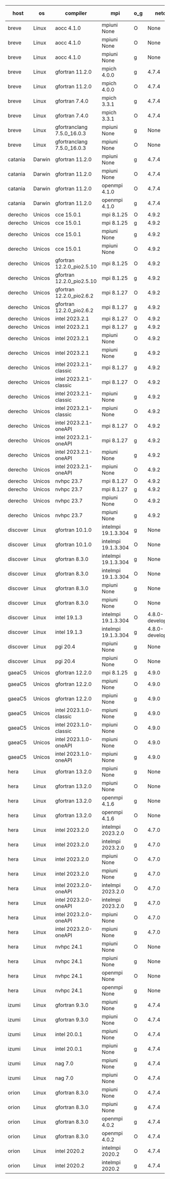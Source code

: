 

| host     | os       | compiler                              | mpi                      | o_g        | netcdf        | build       | u_pass          | u_fail          | s_pass            | s_fail            | e_pass             | e_fail             | nuopc_pass       | nuopc_fail       | artifacts link          |
|----------|----------|---------------------------------------|--------------------------|------------|---------------|-------------|-----------------|-----------------|-------------------|-------------------|--------------------|--------------------|------------------|------------------|-------------------------|
| breve | Linux | aocc 4.1.0 | mpiuni None  | O | None  | PASS | 12415 | 26 | 8 | 0 | 44 | 0 | None | None | <a href="https://github.com/esmf-org/esmf-test-artifacts/tree/4332a3bb1ed45e836d3a1cc55e96b671973935df/develop/aocc/4.1.0/O/mpiuni/None" target="_blank">4332a3b</a> | 
| breve | Linux | aocc 4.1.0 | mpiuni None  | O | None  | PASS | None | None | None | None | None | None | None | None | <a href="https://github.com/esmf-org/esmf-test-artifacts/tree/223d1d054658093f478272d55f921189f9a6699e/develop/aocc/4.1.0/O/mpiuni/None" target="_blank">223d1d0</a> | 
| breve | Linux | aocc 4.1.0 | mpiuni None  | g | None  | PASS | 12415 | 26 | 8 | 0 | 44 | 0 | None | None | <a href="https://github.com/esmf-org/esmf-test-artifacts/tree/86b2283117587122c2adaaf8879fc924b56d9525/develop/aocc/4.1.0/g/mpiuni/None" target="_blank">86b2283</a> | 
| breve | Linux | gfortran 11.2.0 | mpich 4.0.0  | g | 4.7.4  | PASS | 14109 | 0 | 50 | 0 | 81 | 0 | 51 | 0 | <a href="https://github.com/esmf-org/esmf-test-artifacts/tree/c75113babd0f267e2e1a4387511b1c614dbda442/develop/gfortran/11.2.0/g/mpich/4.0.0" target="_blank">c75113b</a> | 
| breve | Linux | gfortran 11.2.0 | mpich 4.0.0  | O | 4.7.4  | PASS | 14109 | 0 | 50 | 0 | 81 | 0 | 51 | 0 | <a href="https://github.com/esmf-org/esmf-test-artifacts/tree/e9583a84c210967e7a7976ad7c09fdac62651811/develop/gfortran/11.2.0/O/mpich/4.0.0" target="_blank">e9583a8</a> | 
| breve | Linux | gfortran 7.4.0 | mpich 3.3.1  | g | 4.7.4  | PASS | 14109 | 0 | 50 | 0 | 81 | 0 | 51 | 0 | <a href="https://github.com/esmf-org/esmf-test-artifacts/tree/52bdbf5da05f91c9cb4bcd836e3421e1b3f587c3/develop/gfortran/7.4.0/g/mpich/3.3.1" target="_blank">52bdbf5</a> | 
| breve | Linux | gfortran 7.4.0 | mpich 3.3.1  | O | 4.7.4  | PASS | 14109 | 0 | 50 | 0 | 81 | 0 | 51 | 0 | <a href="https://github.com/esmf-org/esmf-test-artifacts/tree/9d5f0d6aad2f9058deae5bad1712e7f6e11c3a79/develop/gfortran/7.4.0/O/mpich/3.3.1" target="_blank">9d5f0d6</a> | 
| breve | Linux | gfortranclang 7.5.0_16.0.3 | mpiuni None  | g | None  | PASS | 12441 | 0 | 8 | 0 | 44 | 0 | None | None | <a href="https://github.com/esmf-org/esmf-test-artifacts/tree/3c02e40cd2ad142ddbb40a2aefa405c30b9a3745/develop/gfortranclang/7.5.0_16.0.3/g/mpiuni/None" target="_blank">3c02e40</a> | 
| breve | Linux | gfortranclang 7.5.0_16.0.3 | mpiuni None  | O | None  | PASS | 12441 | 0 | 8 | 0 | 44 | 0 | None | None | <a href="https://github.com/esmf-org/esmf-test-artifacts/tree/70a329c35d597d17e7469316932d63f4fb4d995a/develop/gfortranclang/7.5.0_16.0.3/O/mpiuni/None" target="_blank">70a329c</a> | 
| catania | Darwin | gfortran 11.2.0 | mpiuni None  | g | 4.7.4  | PASS | 12441 | 0 | 8 | 0 | 44 | 0 | None | None | <a href="https://github.com/esmf-org/esmf-test-artifacts/tree/1bcfc2c970ee019d970ae3a20b33666a2c8e39b6/develop/gfortran/11.2.0/g/mpiuni/None" target="_blank">1bcfc2c</a> | 
| catania | Darwin | gfortran 11.2.0 | mpiuni None  | O | 4.7.4  | PASS | 12441 | 0 | 8 | 0 | 44 | 0 | None | None | <a href="https://github.com/esmf-org/esmf-test-artifacts/tree/023583d9d3c86b007d20b96a018a04a4d2f6f405/develop/gfortran/11.2.0/O/mpiuni/None" target="_blank">023583d</a> | 
| catania | Darwin | gfortran 11.2.0 | openmpi 4.1.0  | O | 4.7.4  | PASS | 14106 | 3 | 50 | 0 | 81 | 0 | 51 | 0 | <a href="https://github.com/esmf-org/esmf-test-artifacts/tree/ec48d158bba45feead6b5e77d1cb6966eac08d7d/develop/gfortran/11.2.0/O/openmpi/4.1.0" target="_blank">ec48d15</a> | 
| catania | Darwin | gfortran 11.2.0 | openmpi 4.1.0  | g | 4.7.4  | PASS | 14106 | 3 | 50 | 0 | 81 | 0 | 51 | 0 | <a href="https://github.com/esmf-org/esmf-test-artifacts/tree/9a5e00bd10af155e238c82e19ae50fef9354da07/develop/gfortran/11.2.0/g/openmpi/4.1.0" target="_blank">9a5e00b</a> | 
| derecho | Unicos | cce 15.0.1 | mpi 8.1.25  | O | 4.9.2  | PASS | 14031 | 78 | 50 | 0 | 81 | 0 | 51 | 0 | <a href="https://github.com/esmf-org/esmf-test-artifacts/tree/a8a7a92861125b4e51b41ce527c7d56390c1bc6e/develop/cce/15.0.1/O/mpi/8.1.25" target="_blank">a8a7a92</a> | 
| derecho | Unicos | cce 15.0.1 | mpi 8.1.25  | g | 4.9.2  | PASS | 14033 | 76 | 50 | 0 | 81 | 0 | 51 | 0 | <a href="https://github.com/esmf-org/esmf-test-artifacts/tree/a8b1feebcc8f8d3052851dfdf13ad9cea759339b/develop/cce/15.0.1/g/mpi/8.1.25" target="_blank">a8b1fee</a> | 
| derecho | Unicos | cce 15.0.1 | mpiuni None  | g | 4.9.2  | PASS | 12365 | 76 | 8 | 0 | 44 | 0 | None | None | <a href="https://github.com/esmf-org/esmf-test-artifacts/tree/2a2df0343177b0939d17a58a0064e92f5a0a3274/develop/cce/15.0.1/g/mpiuni/None" target="_blank">2a2df03</a> | 
| derecho | Unicos | cce 15.0.1 | mpiuni None  | O | 4.9.2  | PASS | 12363 | 78 | 8 | 0 | 44 | 0 | None | None | <a href="https://github.com/esmf-org/esmf-test-artifacts/tree/bc183b4a7d42858601f4e8aefa8cb7d88e3bc428/develop/cce/15.0.1/O/mpiuni/None" target="_blank">bc183b4</a> | 
| derecho | Unicos | gfortran 12.2.0_pio2.5.10 | mpi 8.1.25  | O | 4.9.2  | PASS | 14109 | 0 | 50 | 0 | 81 | 0 | 51 | 0 | <a href="https://github.com/esmf-org/esmf-test-artifacts/tree/27e40220a76e2917df7d895231a7af6c1e743d6b/develop/gfortran/12.2.0_pio2.5.10/O/mpi/8.1.25" target="_blank">27e4022</a> | 
| derecho | Unicos | gfortran 12.2.0_pio2.5.10 | mpi 8.1.25  | g | 4.9.2  | PASS | 14109 | 0 | 50 | 0 | 81 | 0 | 51 | 0 | <a href="https://github.com/esmf-org/esmf-test-artifacts/tree/77fa435799c32fb6d24a77d6d7c8fb55dbec921f/develop/gfortran/12.2.0_pio2.5.10/g/mpi/8.1.25" target="_blank">77fa435</a> | 
| derecho | Unicos | gfortran 12.2.0_pio2.6.2 | mpi 8.1.27  | O | 4.9.2  | PASS | 14109 | 0 | 50 | 0 | 81 | 0 | 51 | 0 | <a href="https://github.com/esmf-org/esmf-test-artifacts/tree/f84eb4c96981c99d7a9562f088b60308fb5e827b/develop/gfortran/12.2.0_pio2.6.2/O/mpi/8.1.27" target="_blank">f84eb4c</a> | 
| derecho | Unicos | gfortran 12.2.0_pio2.6.2 | mpi 8.1.27  | g | 4.9.2  | PASS | 14109 | 0 | 50 | 0 | 81 | 0 | 51 | 0 | <a href="https://github.com/esmf-org/esmf-test-artifacts/tree/dd29c1a3008ffed885c59cd589b3f917fdcb8d4f/develop/gfortran/12.2.0_pio2.6.2/g/mpi/8.1.27" target="_blank">dd29c1a</a> | 
| derecho | Unicos | intel 2023.2.1 | mpi 8.1.27  | O | 4.9.2  | PASS | 14109 | 0 | 50 | 0 | 81 | 0 | 51 | 0 | <a href="https://github.com/esmf-org/esmf-test-artifacts/tree/38faf924bba246502e4a683561841dc31d80fd69/develop/intel/2023.2.1/O/mpi/8.1.27" target="_blank">38faf92</a> | 
| derecho | Unicos | intel 2023.2.1 | mpi 8.1.27  | g | 4.9.2  | PASS | 14109 | 0 | 50 | 0 | 81 | 0 | 51 | 0 | <a href="https://github.com/esmf-org/esmf-test-artifacts/tree/99d0541ebe1331e33e6f6b350c1955da351efa69/develop/intel/2023.2.1/g/mpi/8.1.27" target="_blank">99d0541</a> | 
| derecho | Unicos | intel 2023.2.1 | mpiuni None  | O | 4.9.2  | PASS | 12441 | 0 | 8 | 0 | 44 | 0 | None | None | <a href="https://github.com/esmf-org/esmf-test-artifacts/tree/b38a8f72dfd38da1bed8c6a7d94f851e95ec48ff/develop/intel/2023.2.1/O/mpiuni/None" target="_blank">b38a8f7</a> | 
| derecho | Unicos | intel 2023.2.1 | mpiuni None  | g | 4.9.2  | PASS | 12441 | 0 | 8 | 0 | 44 | 0 | None | None | <a href="https://github.com/esmf-org/esmf-test-artifacts/tree/d61b96dcf24a55b8fe685e8cb0fdd9169db011ce/develop/intel/2023.2.1/g/mpiuni/None" target="_blank">d61b96d</a> | 
| derecho | Unicos | intel 2023.2.1-classic | mpi 8.1.27  | g | 4.9.2  | PASS | 14109 | 0 | 50 | 0 | 81 | 0 | 51 | 0 | <a href="https://github.com/esmf-org/esmf-test-artifacts/tree/acb73db43e2ce77ea98ecf0ac826003af9306151/develop/intel/2023.2.1-classic/g/mpi/8.1.27" target="_blank">acb73db</a> | 
| derecho | Unicos | intel 2023.2.1-classic | mpi 8.1.27  | O | 4.9.2  | PASS | 14109 | 0 | 50 | 0 | 81 | 0 | 51 | 0 | <a href="https://github.com/esmf-org/esmf-test-artifacts/tree/7f26613b5553f65171a129f00750fa4fc0a5659b/develop/intel/2023.2.1-classic/O/mpi/8.1.27" target="_blank">7f26613</a> | 
| derecho | Unicos | intel 2023.2.1-classic | mpiuni None  | g | 4.9.2  | PASS | 12441 | 0 | 8 | 0 | 44 | 0 | None | None | <a href="https://github.com/esmf-org/esmf-test-artifacts/tree/359e1fb77964088e2983a125185fa5a60813ed01/develop/intel/2023.2.1-classic/g/mpiuni/None" target="_blank">359e1fb</a> | 
| derecho | Unicos | intel 2023.2.1-classic | mpiuni None  | O | 4.9.2  | PASS | 12441 | 0 | 8 | 0 | 44 | 0 | None | None | <a href="https://github.com/esmf-org/esmf-test-artifacts/tree/ece882256ea14993d9c6cdd591a6b81bb3bb2e00/develop/intel/2023.2.1-classic/O/mpiuni/None" target="_blank">ece8822</a> | 
| derecho | Unicos | intel 2023.2.1-oneAPI | mpi 8.1.27  | O | 4.9.2  | PASS | 14109 | 0 | 49 | 1 | 81 | 0 | 51 | 0 | <a href="https://github.com/esmf-org/esmf-test-artifacts/tree/564ef1d55a8876c3916c9b8a52ed8098ea6bcc92/develop/intel/2023.2.1-oneAPI/O/mpi/8.1.27" target="_blank">564ef1d</a> | 
| derecho | Unicos | intel 2023.2.1-oneAPI | mpi 8.1.27  | g | 4.9.2  | PASS | 14109 | 0 | 50 | 0 | 81 | 0 | 51 | 0 | <a href="https://github.com/esmf-org/esmf-test-artifacts/tree/ae3c9f73558ff96d8b39440d1c4ca22cf1248b0e/develop/intel/2023.2.1-oneAPI/g/mpi/8.1.27" target="_blank">ae3c9f7</a> | 
| derecho | Unicos | intel 2023.2.1-oneAPI | mpiuni None  | g | 4.9.2  | PASS | 12441 | 0 | 8 | 0 | 44 | 0 | None | None | <a href="https://github.com/esmf-org/esmf-test-artifacts/tree/75f0dedde1341ae2ab8b0efedf30e5287f868b00/develop/intel/2023.2.1-oneAPI/g/mpiuni/None" target="_blank">75f0ded</a> | 
| derecho | Unicos | intel 2023.2.1-oneAPI | mpiuni None  | O | 4.9.2  | PASS | 12441 | 0 | 8 | 0 | 44 | 0 | None | None | <a href="https://github.com/esmf-org/esmf-test-artifacts/tree/04b147595292591263a35fb9097112c6fc209fbb/develop/intel/2023.2.1-oneAPI/O/mpiuni/None" target="_blank">04b1475</a> | 
| derecho | Unicos | nvhpc 23.7 | mpi 8.1.27  | O | 4.9.2  | PASS | 14109 | 0 | 50 | 0 | 81 | 0 | 51 | 0 | <a href="https://github.com/esmf-org/esmf-test-artifacts/tree/8d87277964a29e48baebce7e2e1d30359e01fed7/develop/nvhpc/23.7/O/mpi/8.1.27" target="_blank">8d87277</a> | 
| derecho | Unicos | nvhpc 23.7 | mpi 8.1.27  | g | 4.9.2  | PASS | 14109 | 0 | 50 | 0 | 81 | 0 | 51 | 0 | <a href="https://github.com/esmf-org/esmf-test-artifacts/tree/0e282ed4d9f8bde9ab7ed52745c12c2b3748e00a/develop/nvhpc/23.7/g/mpi/8.1.27" target="_blank">0e282ed</a> | 
| derecho | Unicos | nvhpc 23.7 | mpiuni None  | O | 4.9.2  | PASS | 12441 | 0 | 8 | 0 | 44 | 0 | None | None | <a href="https://github.com/esmf-org/esmf-test-artifacts/tree/e7e50fd657efe4037dd3db6e96df29024cfa1085/develop/nvhpc/23.7/O/mpiuni/None" target="_blank">e7e50fd</a> | 
| derecho | Unicos | nvhpc 23.7 | mpiuni None  | g | 4.9.2  | PASS | 12441 | 0 | 8 | 0 | 44 | 0 | None | None | <a href="https://github.com/esmf-org/esmf-test-artifacts/tree/45431756aeaf743c880ef38bda9520008ab65eed/develop/nvhpc/23.7/g/mpiuni/None" target="_blank">4543175</a> | 
| discover | Linux | gfortran 10.1.0 | intelmpi 19.1.3.304  | g | None  | PASS | 14094 | 15 | 50 | 0 | 81 | 0 | 51 | 0 | <a href="https://github.com/esmf-org/esmf-test-artifacts/tree/cea7913789f52da84909f0c3ecf0180516bb2f3a/develop/gfortran/10.1.0/g/intelmpi/19.1.3.304" target="_blank">cea7913</a> | 
| discover | Linux | gfortran 10.1.0 | intelmpi 19.1.3.304  | O | None  | PASS | 14094 | 15 | 50 | 0 | 81 | 0 | 51 | 0 | <a href="https://github.com/esmf-org/esmf-test-artifacts/tree/c24c64fffd88b557d37a876909a2611010ab9bfc/develop/gfortran/10.1.0/O/intelmpi/19.1.3.304" target="_blank">c24c64f</a> | 
| discover | Linux | gfortran 8.3.0 | intelmpi 19.1.3.304  | g | None  | PASS | 14094 | 15 | 50 | 0 | 81 | 0 | 51 | 0 | <a href="https://github.com/esmf-org/esmf-test-artifacts/tree/3a50f77461a4905ac2569798698f4b6f6ab76b60/develop/gfortran/8.3.0/g/intelmpi/19.1.3.304" target="_blank">3a50f77</a> | 
| discover | Linux | gfortran 8.3.0 | intelmpi 19.1.3.304  | O | None  | PASS | 14094 | 15 | 50 | 0 | 81 | 0 | 51 | 0 | <a href="https://github.com/esmf-org/esmf-test-artifacts/tree/e493a39dcafafd600102eef27662d7d90070c114/develop/gfortran/8.3.0/O/intelmpi/19.1.3.304" target="_blank">e493a39</a> | 
| discover | Linux | gfortran 8.3.0 | mpiuni None  | g | None  | PASS | 12441 | 0 | 8 | 0 | 44 | 0 | None | None | <a href="https://github.com/esmf-org/esmf-test-artifacts/tree/046ba509040df6f3ecf73afc040e53626526f362/develop/gfortran/8.3.0/g/mpiuni/None" target="_blank">046ba50</a> | 
| discover | Linux | gfortran 8.3.0 | mpiuni None  | O | None  | PASS | 12441 | 0 | 8 | 0 | 44 | 0 | None | None | <a href="https://github.com/esmf-org/esmf-test-artifacts/tree/aaf4323920c3d0f73bd1af1542c7ce6e30ba0d92/develop/gfortran/8.3.0/O/mpiuni/None" target="_blank">aaf4323</a> | 
| discover | Linux | intel 19.1.3 | intelmpi 19.1.3.304  | O | 4.8.0-development  | PASS | 14109 | 0 | 50 | 0 | 81 | 0 | 51 | 0 | <a href="https://github.com/esmf-org/esmf-test-artifacts/tree/d09308babb5af927667405e9bd39c60df5369ec4/develop/intel/19.1.3/O/intelmpi/19.1.3.304" target="_blank">d09308b</a> | 
| discover | Linux | intel 19.1.3 | intelmpi 19.1.3.304  | g | 4.8.0-development  | PASS | 14109 | 0 | 50 | 0 | 81 | 0 | 51 | 0 | <a href="https://github.com/esmf-org/esmf-test-artifacts/tree/17a7b0acf2b6ca31a1383a9757ebd6dcda91ee66/develop/intel/19.1.3/g/intelmpi/19.1.3.304" target="_blank">17a7b0a</a> | 
| discover | Linux | pgi 20.4 | mpiuni None  | g | None  | PASS | 12441 | 0 | 8 | 0 | 44 | 0 | None | None | <a href="https://github.com/esmf-org/esmf-test-artifacts/tree/5af64f4f4be45d02465dd3db05871b669cbc4201/develop/pgi/20.4/g/mpiuni/None" target="_blank">5af64f4</a> | 
| discover | Linux | pgi 20.4 | mpiuni None  | O | None  | PASS | 12441 | 0 | 8 | 0 | 44 | 0 | None | None | <a href="https://github.com/esmf-org/esmf-test-artifacts/tree/790a26d4e52b53b6db11da7545e67b827dff61fa/develop/pgi/20.4/O/mpiuni/None" target="_blank">790a26d</a> | 
| gaeaC5 | Unicos | gfortran 12.2.0 | mpi 8.1.25  | g | 4.9.0  | PASS | 14109 | 0 | 50 | 0 | 81 | 0 | 51 | 0 | <a href="https://github.com/esmf-org/esmf-test-artifacts/tree/505fe9398aa7fcf4bd9e999dccc4151797018e79/develop/gfortran/12.2.0/g/mpi/8.1.25" target="_blank">505fe93</a> | 
| gaeaC5 | Unicos | gfortran 12.2.0 | mpiuni None  | O | 4.9.0  | PASS | 12441 | 0 | 8 | 0 | 44 | 0 | None | None | <a href="https://github.com/esmf-org/esmf-test-artifacts/tree/8c2e989db1508a1db6701f1478be64c9dfc35eaa/develop/gfortran/12.2.0/O/mpiuni/None" target="_blank">8c2e989</a> | 
| gaeaC5 | Unicos | gfortran 12.2.0 | mpiuni None  | g | 4.9.0  | PASS | 12441 | 0 | 8 | 0 | 44 | 0 | None | None | <a href="https://github.com/esmf-org/esmf-test-artifacts/tree/7ce47134b51d99184a522408f36b7fd37469795a/develop/gfortran/12.2.0/g/mpiuni/None" target="_blank">7ce4713</a> | 
| gaeaC5 | Unicos | intel 2023.1.0-classic | mpiuni None  | g | 4.9.0  | PASS | None | None | None | None | None | None | None | None | <a href="https://github.com/esmf-org/esmf-test-artifacts/tree/9b19530bf43dd62e10b467db046989dfb423c7c3/develop/intel/2023.1.0-classic/g/mpiuni/None" target="_blank">9b19530</a> | 
| gaeaC5 | Unicos | intel 2023.1.0-classic | mpiuni None  | O | 4.9.0  | PASS | None | None | None | None | None | None | None | None | <a href="https://github.com/esmf-org/esmf-test-artifacts/tree/9c9cd0c6dccc1aef66921fbb9cafe9c3ba9ba4c3/develop/intel/2023.1.0-classic/O/mpiuni/None" target="_blank">9c9cd0c</a> | 
| gaeaC5 | Unicos | intel 2023.1.0-oneAPI | mpiuni None  | O | 4.9.0  | PASS | 12441 | 0 | 8 | 0 | 44 | 0 | None | None | <a href="https://github.com/esmf-org/esmf-test-artifacts/tree/2b045e79aec714eb8e2e7e7ab9dbd92379c25503/develop/intel/2023.1.0-oneAPI/O/mpiuni/None" target="_blank">2b045e7</a> | 
| gaeaC5 | Unicos | intel 2023.1.0-oneAPI | mpiuni None  | g | 4.9.0  | PASS | 12441 | 0 | 8 | 0 | 44 | 0 | None | None | <a href="https://github.com/esmf-org/esmf-test-artifacts/tree/3c9239471ca001941da34b82901a8168294ed520/develop/intel/2023.1.0-oneAPI/g/mpiuni/None" target="_blank">3c92394</a> | 
| hera | Linux | gfortran 13.2.0 | mpiuni None  | g | None  | PASS | 12441 | 0 | 8 | 0 | 44 | 0 | None | None | <a href="https://github.com/esmf-org/esmf-test-artifacts/tree/080b58fce78756cb4e194308d121720a1d53a4f9/develop/gfortran/13.2.0/g/mpiuni/None" target="_blank">080b58f</a> | 
| hera | Linux | gfortran 13.2.0 | mpiuni None  | O | None  | PASS | 12441 | 0 | 8 | 0 | 44 | 0 | None | None | <a href="https://github.com/esmf-org/esmf-test-artifacts/tree/3ce2b67ebba4f9a6f4c107323c97496bfd1301f4/develop/gfortran/13.2.0/O/mpiuni/None" target="_blank">3ce2b67</a> | 
| hera | Linux | gfortran 13.2.0 | openmpi 4.1.6  | g | None  | PASS | 14109 | 0 | 50 | 0 | 81 | 0 | 51 | 0 | <a href="https://github.com/esmf-org/esmf-test-artifacts/tree/1dac3a20a95f70f9f6a8900b223edb7daec1f3a5/develop/gfortran/13.2.0/g/openmpi/4.1.6" target="_blank">1dac3a2</a> | 
| hera | Linux | gfortran 13.2.0 | openmpi 4.1.6  | O | None  | PASS | 14109 | 0 | 50 | 0 | 81 | 0 | 51 | 0 | <a href="https://github.com/esmf-org/esmf-test-artifacts/tree/cc0d6ee1962db023181ee0d7ad633cc78c367184/develop/gfortran/13.2.0/O/openmpi/4.1.6" target="_blank">cc0d6ee</a> | 
| hera | Linux | intel 2023.2.0 | intelmpi 2023.2.0  | O | 4.7.0  | PASS | 14109 | 0 | 50 | 0 | 81 | 0 | 51 | 0 | <a href="https://github.com/esmf-org/esmf-test-artifacts/tree/e84f4a1e2803cec45fe5c84e32f9ec4a378eb5f8/develop/intel/2023.2.0/O/intelmpi/2023.2.0" target="_blank">e84f4a1</a> | 
| hera | Linux | intel 2023.2.0 | intelmpi 2023.2.0  | g | 4.7.0  | PASS | 14109 | 0 | 50 | 0 | 81 | 0 | 51 | 0 | <a href="https://github.com/esmf-org/esmf-test-artifacts/tree/aeb687099a942acdf31c7ecfab261f930df31ff8/develop/intel/2023.2.0/g/intelmpi/2023.2.0" target="_blank">aeb6870</a> | 
| hera | Linux | intel 2023.2.0 | mpiuni None  | O | 4.7.0  | PASS | 12441 | 0 | 8 | 0 | 44 | 0 | None | None | <a href="https://github.com/esmf-org/esmf-test-artifacts/tree/f49298b8a8982813191348b2567fb8b9a5f020f6/develop/intel/2023.2.0/O/mpiuni/None" target="_blank">f49298b</a> | 
| hera | Linux | intel 2023.2.0 | mpiuni None  | g | 4.7.0  | PASS | 12441 | 0 | 8 | 0 | 44 | 0 | None | None | <a href="https://github.com/esmf-org/esmf-test-artifacts/tree/d2e61524debbb1dd84ab3f2995303931eb00dfea/develop/intel/2023.2.0/g/mpiuni/None" target="_blank">d2e6152</a> | 
| hera | Linux | intel 2023.2.0-oneAPI | intelmpi 2023.2.0  | O | 4.7.0  | PASS | 14109 | 0 | 49 | 1 | 81 | 0 | 51 | 0 | <a href="https://github.com/esmf-org/esmf-test-artifacts/tree/f2ceecdf830c9b4537f3427dd9478ca9571fb0ee/develop/intel/2023.2.0-oneAPI/O/intelmpi/2023.2.0" target="_blank">f2ceecd</a> | 
| hera | Linux | intel 2023.2.0-oneAPI | intelmpi 2023.2.0  | g | 4.7.0  | PASS | 14109 | 0 | 50 | 0 | 81 | 0 | 51 | 0 | <a href="https://github.com/esmf-org/esmf-test-artifacts/tree/00eb8fd83f7193ba9545ebd0fad2da30931c8f42/develop/intel/2023.2.0-oneAPI/g/intelmpi/2023.2.0" target="_blank">00eb8fd</a> | 
| hera | Linux | intel 2023.2.0-oneAPI | mpiuni None  | O | 4.7.0  | PASS | 12441 | 0 | 8 | 0 | 44 | 0 | None | None | <a href="https://github.com/esmf-org/esmf-test-artifacts/tree/0c977b3615c5405e9a5b574daf721faf8f40b89e/develop/intel/2023.2.0-oneAPI/O/mpiuni/None" target="_blank">0c977b3</a> | 
| hera | Linux | intel 2023.2.0-oneAPI | mpiuni None  | g | 4.7.0  | PASS | 12441 | 0 | 8 | 0 | 44 | 0 | None | None | <a href="https://github.com/esmf-org/esmf-test-artifacts/tree/a7742926e637b447199a487cef557453f3b3413c/develop/intel/2023.2.0-oneAPI/g/mpiuni/None" target="_blank">a774292</a> | 
| hera | Linux | nvhpc 24.1 | mpiuni None  | O | None  | PASS | 12441 | 0 | 8 | 0 | 44 | 0 | None | None | <a href="https://github.com/esmf-org/esmf-test-artifacts/tree/b811cbc446f28d0a54e235d6a0336b2ec8068acc/develop/nvhpc/24.1/O/mpiuni/None" target="_blank">b811cbc</a> | 
| hera | Linux | nvhpc 24.1 | mpiuni None  | g | None  | PASS | 12441 | 0 | 8 | 0 | 44 | 0 | None | None | <a href="https://github.com/esmf-org/esmf-test-artifacts/tree/182a0604832e0bf9c1578dfa1e404602ebf0da50/develop/nvhpc/24.1/g/mpiuni/None" target="_blank">182a060</a> | 
| hera | Linux | nvhpc 24.1 | openmpi None  | O | None  | PASS | 14109 | 0 | 50 | 0 | 81 | 0 | 51 | 0 | <a href="https://github.com/esmf-org/esmf-test-artifacts/tree/9b5a91aa58d1060436669c1c827e7a1f930f6ac1/develop/nvhpc/24.1/O/openmpi/None" target="_blank">9b5a91a</a> | 
| hera | Linux | nvhpc 24.1 | openmpi None  | g | None  | PASS | 14108 | 1 | 50 | 0 | 81 | 0 | 51 | 0 | <a href="https://github.com/esmf-org/esmf-test-artifacts/tree/6d0d5a0100ae7fbf16f2389b1792454902b3acd1/develop/nvhpc/24.1/g/openmpi/None" target="_blank">6d0d5a0</a> | 
| izumi | Linux | gfortran 9.3.0 | mpiuni None  | g | 4.7.4  | PASS | 12441 | 0 | 8 | 0 | 44 | 0 | None | None | <a href="https://github.com/esmf-org/esmf-test-artifacts/tree/97fabc77cf30500f83671bd38cf2af845a213bb7/develop/gfortran/9.3.0/g/mpiuni/None" target="_blank">97fabc7</a> | 
| izumi | Linux | gfortran 9.3.0 | mpiuni None  | O | 4.7.4  | PASS | 12441 | 0 | 8 | 0 | 44 | 0 | None | None | <a href="https://github.com/esmf-org/esmf-test-artifacts/tree/a66c0e2148006185c4fbc7014f0b59413ac683ce/develop/gfortran/9.3.0/O/mpiuni/None" target="_blank">a66c0e2</a> | 
| izumi | Linux | intel 20.0.1 | mpiuni None  | O | 4.7.4  | PASS | 12441 | 0 | 8 | 0 | 44 | 0 | None | None | <a href="https://github.com/esmf-org/esmf-test-artifacts/tree/78e7f81443a27f00c6ffea1f01ec08c64e00fc57/develop/intel/20.0.1/O/mpiuni/None" target="_blank">78e7f81</a> | 
| izumi | Linux | intel 20.0.1 | mpiuni None  | g | 4.7.4  | PASS | 12441 | 0 | 8 | 0 | 44 | 0 | None | None | <a href="https://github.com/esmf-org/esmf-test-artifacts/tree/bce67e08b0e0819c88a61781e345cbc59271da3a/develop/intel/20.0.1/g/mpiuni/None" target="_blank">bce67e0</a> | 
| izumi | Linux | nag 7.0 | mpiuni None  | g | 4.7.4  | PASS | 12441 | 0 | 8 | 0 | 44 | 0 | None | None | <a href="https://github.com/esmf-org/esmf-test-artifacts/tree/cf669c811aae01a39039330fd97ddd2251b20a38/develop/nag/7.0/g/mpiuni/None" target="_blank">cf669c8</a> | 
| izumi | Linux | nag 7.0 | mpiuni None  | O | 4.7.4  | PASS | 12441 | 0 | 8 | 0 | 44 | 0 | None | None | <a href="https://github.com/esmf-org/esmf-test-artifacts/tree/5cfae19d7f02e37a98467221fb4df0530d867eff/develop/nag/7.0/O/mpiuni/None" target="_blank">5cfae19</a> | 
| orion | Linux | gfortran 8.3.0 | mpiuni None  | O | 4.7.4  | PASS | 12441 | 0 | 8 | 0 | 44 | 0 | None | None | <a href="https://github.com/esmf-org/esmf-test-artifacts/tree/1dcc4fc57bc4f25897247fecfd0f84959cf782f5/develop/gfortran/8.3.0/O/mpiuni/None" target="_blank">1dcc4fc</a> | 
| orion | Linux | gfortran 8.3.0 | mpiuni None  | g | 4.7.4  | PASS | 12441 | 0 | 8 | 0 | 44 | 0 | None | None | <a href="https://github.com/esmf-org/esmf-test-artifacts/tree/bfdb1eab43858d4304e5e7efc8007575ebfc23b3/develop/gfortran/8.3.0/g/mpiuni/None" target="_blank">bfdb1ea</a> | 
| orion | Linux | gfortran 8.3.0 | openmpi 4.0.2  | g | 4.7.4  | PASS | 14109 | 0 | 50 | 0 | 81 | 0 | 51 | 0 | <a href="https://github.com/esmf-org/esmf-test-artifacts/tree/57b8536dc60fdbd4de955079d90820b9ecbe2b68/develop/gfortran/8.3.0/g/openmpi/4.0.2" target="_blank">57b8536</a> | 
| orion | Linux | gfortran 8.3.0 | openmpi 4.0.2  | O | 4.7.4  | PASS | 14109 | 0 | 50 | 0 | 81 | 0 | 51 | 0 | <a href="https://github.com/esmf-org/esmf-test-artifacts/tree/847688374b09e598bdc80ad785071c541927d870/develop/gfortran/8.3.0/O/openmpi/4.0.2" target="_blank">8476883</a> | 
| orion | Linux | intel 2020.2 | intelmpi 2020.2  | O | 4.7.4  | PASS | 14109 | 0 | 50 | 0 | 81 | 0 | 51 | 0 | <a href="https://github.com/esmf-org/esmf-test-artifacts/tree/02bcd168c450e9909c34d960c2908f24b2b1135a/develop/intel/2020.2/O/intelmpi/2020.2" target="_blank">02bcd16</a> | 
| orion | Linux | intel 2020.2 | intelmpi 2020.2  | g | 4.7.4  | PASS | 14109 | 0 | 50 | 0 | 81 | 0 | 51 | 0 | <a href="https://github.com/esmf-org/esmf-test-artifacts/tree/408cc446a58303127278a7232bc66b62d8d9d99f/develop/intel/2020.2/g/intelmpi/2020.2" target="_blank">408cc44</a> | 
